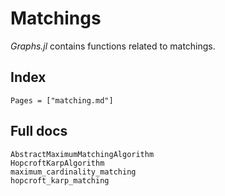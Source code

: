 # Matchings

_Graphs.jl_ contains functions related to matchings.

## Index

```@index
Pages = ["matching.md"]
```

## Full docs

```@docs
AbstractMaximumMatchingAlgorithm
HopcroftKarpAlgorithm
maximum_cardinality_matching
hopcroft_karp_matching
```
